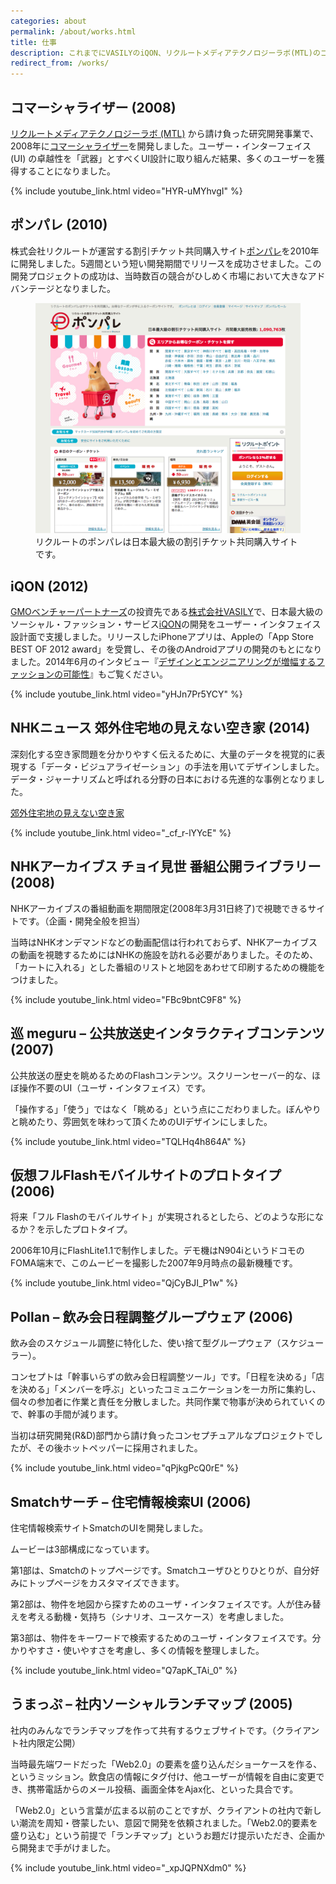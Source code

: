 ```yaml
---
categories: about
permalink: /about/works.html
title: 仕事
description: これまでにVASILYのiQON、リクルートメディアテクノロジーラボ(MTL)のコマーシャライザー、リクルートのポンパレなどの開発に携わりました。
redirect_from: /works/
---
```


## コマーシャライザー (2008)

[リクルートメディアテクノロジーラボ (MTL)](http://mtl.recruit.co.jp/) から請け負った研究開発事業で、2008年に[コマーシャライザー](http://mtl.recruit.co.jp/works/2008/cmizer.html)を開発しました。ユーザー・インターフェイス (UI) の卓越性を「武器」とすべくUI設計に取り組んだ結果、多くのユーザーを獲得することになりました。

{% include youtube_link.html video="HYR-uMYhvgI" %}

## ポンパレ (2010)

株式会社リクルートが運営する割引チケット共同購入サイト[ポンパレ](http://ponpare.jp)を2010年に開発しました。5週間という短い開発期間でリリースを成功させました。この開発プロジェクトの成功は、当時数百の競合がひしめく市場において大きなアドバンテージとなりました。

<figure>
  <img src="/assets/about/2015-01-12-works/ponpare.png" alt="ポンパレのスクリーンショット">
  <figcaption>リクルートのポンパレは日本最大級の割引チケット共同購入サイトです。</figcaption>
</figure>

## iQON (2012)

[GMOベンチャーパートナーズ](http://www.gmo-vp.com)の投資先である[株式会社VASILY](http://vasily.jp)で、日本最大級のソーシャル・ファッション・サービス[iQON](http://www.iqon.jp)の開発をユーザー・インタフェイス設計面で支援しました。リリースしたiPhoneアプリは、Appleの「App Store BEST OF 2012 award」を受賞し、その後のAndroidアプリの開発のもとになりました。2014年6月のインタビュー『[デザインとエンジニアリングが増幅するファッションの可能性](http://gmo-vp.com/interview/2014/08/2.html)』もご覧ください。

{% include youtube_link.html video="yHJn7Pr5YCY" %}

## NHKニュース 郊外住宅地の見えない空き家 (2014)

深刻化する空き家問題を分かりやすく伝えるために、大量のデータを視覚的に表現する「データ・ビジュアライゼーション」の手法を用いてデザインしました。データ・ジャーナリズムと呼ばれる分野の日本における先進的な事例となりました。

[郊外住宅地の見えない空き家](http://www3.nhk.or.jp/news/akiya/)

{% include youtube_link.html video="_cf_r-lYYcE" %}

## NHKアーカイブス チョイ見世 番組公開ライブラリー (2008)

NHKアーカイブスの番組動画を期間限定(2008年3月31日終了)で視聴できるサイトです。（企画・開発全般を担当）

当時はNHKオンデマンドなどの動画配信は行われておらず、NHKアーカイブスの動画を視聴するためにはNHKの施設を訪れる必要がありました。そのため、「カートに入れる」とした番組のリストと地図をあわせて印刷するための機能をつけました。

{% include youtube_link.html video="FBc9bntC9F8" %}

## 巡 meguru – 公共放送史インタラクティブコンテンツ (2007)

公共放送の歴史を眺めるためのFlashコンテンツ。スクリーンセーバー的な、ほぼ操作不要のUI（ユーザ・インタフェイス）です。

「操作する」「使う」ではなく「眺める」という点にこだわりました。ぼんやりと眺めたり、雰囲気を味わって頂くためのUIデザインにしました。

{% include youtube_link.html video="TQLHq4h864A" %}

## 仮想フルFlashモバイルサイトのプロトタイプ (2006)

将来「フル Flashのモバイルサイト」が実現されるとしたら、どのような形になるか？を示したプロトタイプ。

2006年10月にFlashLite1.1で制作しました。デモ機はN904iというドコモのFOMA端末で、このムービーを撮影した2007年9月時点の最新機種です。　

{% include youtube_link.html video="QjCyBJI_P1w" %}

## Pollan – 飲み会日程調整グループウェア (2006)

飲み会のスケジュール調整に特化した、使い捨て型グループウェア（スケジューラー）。

コンセプトは「幹事いらずの飲み会日程調整ツール」です。「日程を決める」「店を決める」「メンバーを呼ぶ」といったコミュニケーションを一カ所に集約し、個々の参加者に作業と責任を分散しました。共同作業で物事が決められていくので、幹事の手間が減ります。

当初は研究開発(R&D)部門から請け負ったコンセプチュアルなプロジェクトでしたが、その後ホットペッパーに採用されました。

{% include youtube_link.html video="qPjkgPcQ0rE" %}

## Smatchサーチ – 住宅情報検索UI (2006)

住宅情報検索サイトSmatchのUIを開発しました。

ムービーは3部構成になっています。

第1部は、Smatchのトップページです。Smatchユーザひとりひとりが、自分好みにトップページをカスタマイズできます。

第2部は、物件を地図から探すためのユーザ・インタフェイスです。人が住み替えを考える動機・気持ち（シナリオ、ユースケース）を考慮しました。

第3部は、物件をキーワードで検索するためのユーザ・インタフェイスです。分かりやすさ・使いやすさを考慮し、多くの情報を整理しました。

{% include youtube_link.html video="Q7apK_TAi_0" %}

## うまっぷ – 社内ソーシャルランチマップ (2005)

社内のみんなでランチマップを作って共有するウェブサイトです。（クライアント社内限定公開）

当時最先端ワードだった「Web2.0」の要素を盛り込んだショーケースを作る、というミッション。飲食店の情報にタグ付け、他ユーザーが情報を自由に変更でき、携帯電話からのメール投稿、画面全体をAjax化、といった具合です。

「Web2.0」という言葉が広まる以前のことですが、クライアントの社内で新しい潮流を周知・啓蒙したい、意図で開発を依頼されました。「Web2.0的要素を盛り込む」という前提で「ランチマップ」というお題だけ提示いただき、企画から開発まで手がけました。

{% include youtube_link.html video="_xpJQPNXdm0" %}
